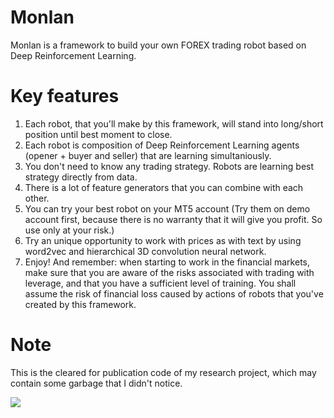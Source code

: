 # Monlan
Monlan is a framework to build your own FOREX trading robot based on Deep Reinforcement Learning.

# Key features
1) Each robot, that you'll make by this framework, will stand into long/short position until best moment to close.
2) Each robot is composition of Deep Reinforcement Learning agents (opener + buyer and seller) that are learning simultaniously.
3) You don't need to know any trading strategy. Robots are learning best strategy directly from data.
4) There is a lot of feature generators that you can combine with each other.
5) You can try your best robot on your MT5 account (Try them on demo account first, because there is no warranty that it will give you profit. So use only at your risk.)
6) Try an unique opportunity to work with prices as with text by using word2vec and hierarchical 3D convolution neural network.
7) Enjoy! And remember: when starting to work in the financial markets, make sure that you are aware of the risks associated with trading with leverage, and that you have a sufficient level of training. You shall assume the risk of financial loss caused by actions of robots that you've created by this framework.

# Note
This is the cleared for publication code of my research project, which may contain some garbage that I didn't notice.

![](example_test_plot.png)
